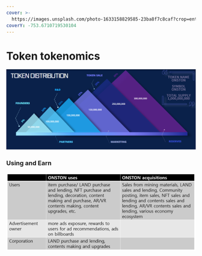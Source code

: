 ```yaml
---
cover: >-
  https://images.unsplash.com/photo-1633158829585-23ba8f7c8caf?crop=entropy&cs=srgb&fm=jpg&ixid=MnwxOTcwMjR8MHwxfHNlYXJjaHw0fHxlY29ub21pY3xlbnwwfHx8fDE2NDI3NTE1Mjk&ixlib=rb-1.2.1&q=85
coverY: -753.6710719530104
---
```


# Token tokenomics

![](<../.gitbook/assets/image (9) (1).png>)

### Using and Earn

![](<../.gitbook/assets/Using and Earn.png>)
